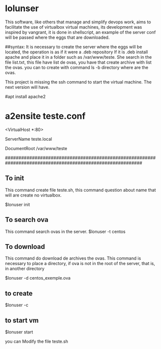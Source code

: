 # lolunser

This software, like others that manage and simplify devops work, aims to facilitate the use of virtualbox virtual machines, 
its development was inspired by vangrant, it is done in shellscript, an example of the server conf will be passed where 
the eggs that are downloaded.

##syntax:
It is necessary to create the server where the eggs will be located, the operation is as if it were a .deb repository
If it is .deb install apache and place it in a folder such as /var/www/teste.  She search in the file list.txt, this 
file have list de ovas, you have that create archive with list the ovas. you can to create with command ls -b directory 
where are the ovas.

This project is missing the ssh command to start the virtual machine. The next version will have.


#apt install apache2

# a2ensite teste.conf

<VirtualHost *:80>

ServerName teste.local

DocumentRoot /var/www/teste


</VirtualHost>
###########################################################################################################


## To init
This command create file teste.sh, this command question about name that will are create no virtualbox.

$lonuser init

## To search ova
This command search ovas in the server.
$lonuser -t centos

## To download
This command do download de archives the ovas. This command is necessary to place a directory, if ova is not in 
the root of the server, that is, in another directory

$lonuser -d centos_exemple.ova

## to create
$lonuser -c

## to start vm
$lonuser start

you can Modify the file teste.sh





